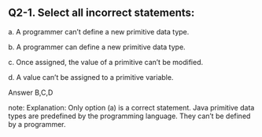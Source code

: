 ##  Q2-1. Select all incorrect statements:

<p>a.  A programmer can’t define a new primitive data type.</p>
<p>b.  A programmer can define a new primitive data type.</p>
<p>c.  Once assigned, the value of a primitive can’t be modified.</p>
<p>d.  A value can’t be assigned to a primitive variable.</p>

<p class="fragment roll-in">
    Answer <span class="fragment highlight-green">B,C,D</span>
</p>

note:
    Explanation: Only option (a) is a correct statement. Java primitive data types are predefined
    by the programming language. They can’t be defined by a programmer.
